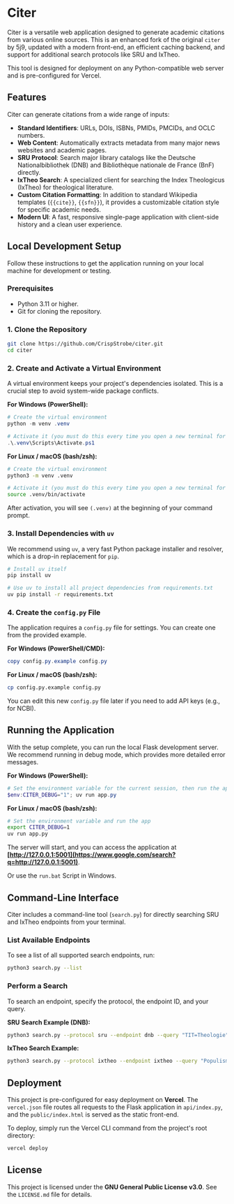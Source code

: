 # Citer

Citer is a versatile web application designed to generate academic citations from various online sources. This is an enhanced fork of the original `citer` by 5j9, updated with a modern front-end, an efficient caching backend, and support for additional search protocols like SRU and IxTheo.

This tool is designed for deployment on any Python-compatible web server and is pre-configured for Vercel.

## Features

Citer can generate citations from a wide range of inputs:

  - **Standard Identifiers**: URLs, DOIs, ISBNs, PMIDs, PMCIDs, and OCLC numbers.
  - **Web Content**: Automatically extracts metadata from many major news websites and academic pages.
  - **SRU Protocol**: Search major library catalogs like the Deutsche Nationalbibliothek (DNB) and Bibliothèque nationale de France (BnF) directly.
  - **IxTheo Search**: A specialized client for searching the Index Theologicus (IxTheo) for theological literature.
  - **Custom Citation Formatting**: In addition to standard Wikipedia templates (`{{cite}}`, `{{sfn}}`), it provides a customizable citation style for specific academic needs.
  - **Modern UI**: A fast, responsive single-page application with client-side history and a clean user experience.

## Local Development Setup

Follow these instructions to get the application running on your local machine for development or testing.

### Prerequisites

  - Python 3.11 or higher.
  - Git for cloning the repository.

### 1\. Clone the Repository

```bash
git clone https://github.com/CrispStrobe/citer.git
cd citer
```

### 2\. Create and Activate a Virtual Environment

A virtual environment keeps your project's dependencies isolated. This is a crucial step to avoid system-wide package conflicts.

**For Windows (PowerShell):**

```powershell
# Create the virtual environment
python -m venv .venv

# Activate it (you must do this every time you open a new terminal for this project)
.\.venv\Scripts\Activate.ps1
```

**For Linux / macOS (bash/zsh):**

```bash
# Create the virtual environment
python3 -m venv .venv

# Activate it (you must do this every time you open a new terminal for this project)
source .venv/bin/activate
```

After activation, you will see `(.venv)` at the beginning of your command prompt.

### 3\. Install Dependencies with `uv`

We recommend using `uv`, a very fast Python package installer and resolver, which is a drop-in replacement for `pip`.

```bash
# Install uv itself
pip install uv

# Use uv to install all project dependencies from requirements.txt
uv pip install -r requirements.txt
```

### 4\. Create the `config.py` File

The application requires a `config.py` file for settings. You can create one from the provided example.

**For Windows (PowerShell/CMD):**

```powershell
copy config.py.example config.py
```

**For Linux / macOS (bash/zsh):**

```bash
cp config.py.example config.py
```

You can edit this new `config.py` file later if you need to add API keys (e.g., for NCBI).

## Running the Application

With the setup complete, you can run the local Flask development server. We recommend running in debug mode, which provides more detailed error messages.

**For Windows (PowerShell):**

```powershell
# Set the environment variable for the current session, then run the app
$env:CITER_DEBUG="1"; uv run app.py
```

**For Linux / macOS (bash/zsh):**

```bash
# Set the environment variable and run the app
export CITER_DEBUG=1
uv run app.py
```

The server will start, and you can access the application at **[http://127.0.0.1:5001](https://www.google.com/search?q=http://127.0.0.1:5001)**.

Or use the `run.bat` Script in Windows.

## Command-Line Interface

Citer includes a command-line tool (`search.py`) for directly searching SRU and IxTheo endpoints from your terminal.

### List Available Endpoints

To see a list of all supported search endpoints, run:

```bash
python3 search.py --list
```

### Perform a Search

To search an endpoint, specify the protocol, the endpoint ID, and your query.

**SRU Search Example (DNB):**

```bash
python3 search.py --protocol sru --endpoint dnb --query "TIT=Theologie"
```

**IxTheo Search Example:**

```bash
python3 search.py --protocol ixtheo --endpoint ixtheo --query "Populismus"
```

## Deployment

This project is pre-configured for easy deployment on **Vercel**. The `vercel.json` file routes all requests to the Flask application in `api/index.py`, and the `public/index.html` is served as the static front-end.

To deploy, simply run the Vercel CLI command from the project's root directory:

```bash
vercel deploy
```

## License

This project is licensed under the **GNU General Public License v3.0**. See the `LICENSE.md` file for details.